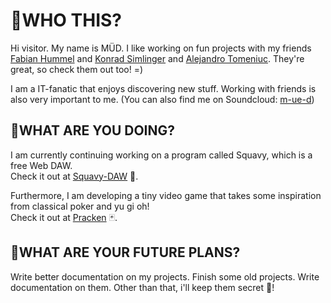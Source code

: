 

<!--
**m-ue-d/m-ue-d** is a ✨ _special_ ✨ repository because its `README.md` (this file) appears on your GitHub profile.

Here are some ideas to get you started:

- 🔭 I’m currently working on ...
- 🌱 I’m currently learning ...
- 👯 I’m looking to collaborate on ...
- 🤔 I’m looking for help with ...
- 💬 Ask me about ...
- 📫 How to reach me: ...
- 😄 Pronouns: ...
- ⚡ Fun fact: ...
-->

# :ghost:WHO THIS?

Hi visitor. My name is MÜD. I like working on fun projects with my friends <a href="https://github.com/FabianHummel">Fabian Hummel</a> and <a href="https://github.com/KonradSimlinger">Konrad Simlinger</a> and <a href="https://github.com/atomeniuc">Alejandro Tomeniuc</a>. They're great, so check them out too! =)

I am a IT-fanatic that enjoys discovering new stuff. Working with friends is also very important to me.
(You can also find me on Soundcloud: <a href="https://soundcloud.com/m-ue-d">m-ue-d</a>)

## 🔭WHAT ARE YOU DOING?
I am currently continuing working on a program called Squavy, which is a free Web DAW. \
Check it out at <a href="https://github.com/Squavy-DAW">Squavy-DAW</a> 🦑.

Furthermore, I am developing a tiny video game that takes some inspiration from classical poker and yu gi oh! \
Check it out at <a href="https://github.com/m-ue-d/Pracken">Pracken</a> 🃏.

## 🤔WHAT ARE YOUR FUTURE PLANS?
Write better documentation on my projects. Finish some old projects. Write documentation on them. Other than that, i'll keep them secret 🤫!
